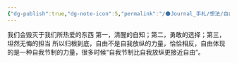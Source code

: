 ```yaml
---
{"dg-publish":true,"dg-note-icon":5,"permalink":"/🌑Journal_手札/想法/自由/","dgPassFrontmatter":true,"noteIcon":5,"created":"2023-12-07T20:14:18.250+08:00","updated":"2024-09-11T19:22:15.090+08:00"}
---
```


我们会毁灭于我们所热爱的东西
第一，清醒的自知；第二，勇敢的选择；第三，坦然无悔的担当
所以归根到底，自由不是自我放纵的力量，恰恰相反，自由体现的是一种自我节制的力量，很多时候“自我节制比自我放纵更接近自由”。